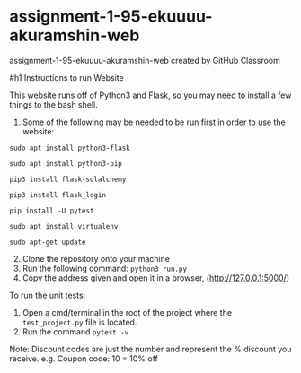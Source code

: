 # assignment-1-95-ekuuuu-akuramshin-web
assignment-1-95-ekuuuu-akuramshin-web created by GitHub Classroom

#h1 Instructions to run Website

This website runs off of Python3 and Flask, so you may need to install a few things to the bash shell.

1. Some of the following may be needed to be run first in order to use the website:

`sudo apt install python3-flask`

`sudo apt install python3-pip`

`pip3 install flask-sqlalchemy `

`pip3 install flask_login`

`pip install -U pytest`

`sudo apt install virtualenv`

`sudo apt-get update`

2. Clone the repository onto your machine
3. Run the following command: `python3 run.py`
4. Copy the address given and open it in a browser, (http://127.0.0.1:5000/)

To run the unit tests:
1. Open a cmd/terminal in the root of the project where the `test_project.py` file is located.
2. Run the command `pytest -v`

Note: Discount codes are just the number and represent the % discount you receive. e.g. Coupon code: 10 = 10% off
